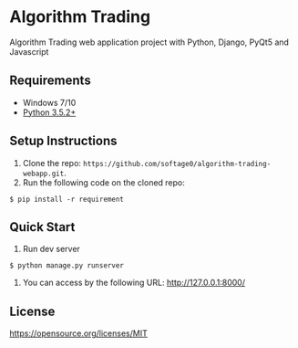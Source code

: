 # Algorithm Trading

Algorithm Trading web application project with Python, Django, PyQt5 and Javascript


## Requirements

* Windows 7/10
* [Python 3.5.2+](https://www.python.org/)


## Setup Instructions

1. Clone the repo: `https://github.com/softage0/algorithm-trading-webapp.git`.
1. Run the following code on the cloned repo:
```
$ pip install -r requirement
```


## Quick Start

1. Run dev server
```
$ python manage.py runserver
```
1. You can access by the following URL:
http://127.0.0.1:8000/


## License
https://opensource.org/licenses/MIT
